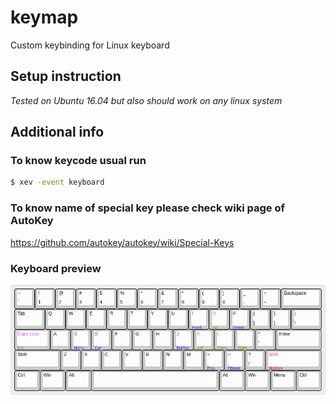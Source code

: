 # keymap
Custom keybinding for Linux keyboard

## Setup instruction

*Tested on Ubuntu 16.04 but also should work on any linux system*



## Additional info

### To know keycode usual run

```bash
$ xev -event keyboard
```

### To know name of special key please check wiki page of AutoKey

https://github.com/autokey/autokey/wiki/Special-Keys


### Keyboard preview
![Keyboard preview](keyboard.png?raw=true "Title")
